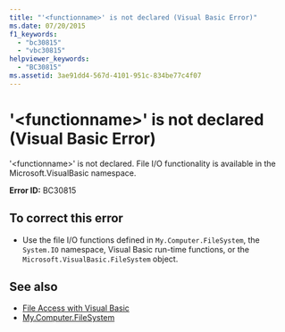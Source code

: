 ```yaml
---
title: "'<functionname>' is not declared (Visual Basic Error)"
ms.date: 07/20/2015
f1_keywords: 
  - "bc30815"
  - "vbc30815"
helpviewer_keywords: 
  - "BC30815"
ms.assetid: 3ae91dd4-567d-4101-951c-834be77c4f07
---
```

# '\<functionname>' is not declared (Visual Basic Error)
'\<functionname>' is not declared. File I/O functionality is available in the Microsoft.VisualBasic namespace.  
  
 **Error ID:** BC30815  
  
## To correct this error  
  
- Use the file I/O functions defined in `My.Computer.FileSystem`, the `System.IO` namespace, Visual Basic run-time functions, or the `Microsoft.VisualBasic.FileSystem` object.  
  
## See also

- [File Access with Visual Basic](../developing-apps/programming/drives-directories-files/file-access.md)
- [My.Computer.FileSystem](xref:Microsoft.VisualBasic.FileIO.FileSystem)
